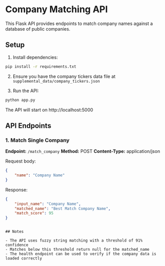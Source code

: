 # Company Matching API

This Flask API provides endpoints to match company names against a database of public companies.

## Setup

1. Install dependencies:
```bash
pip install -r requirements.txt
```

2. Ensure you have the company tickers data file at `supplemental_data/company_tickers.json`

3. Run the API:
```bash
python app.py
```

The API will start on http://localhost:5000

## API Endpoints

### 1. Match Single Company
**Endpoint:** `/match_company`
**Method:** POST
**Content-Type:** application/json

Request body:
```json
{
    "name": "Company Name"
}
```

Response:
```json
{
    "input_name": "Company Name",
    "matched_name": "Best Match Company Name",
    "match_score": 95
}
```

```

## Notes

- The API uses fuzzy string matching with a threshold of 91% confidence
- Matches below this threshold return null for the matched_name
- The health endpoint can be used to verify if the company data is loaded correctly 